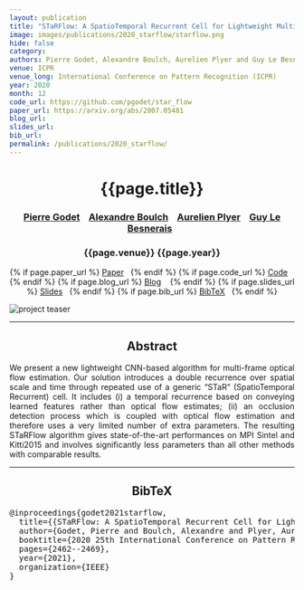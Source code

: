 ```yaml
---
layout: publication
title: "STaRFlow: A SpatioTemporal Recurrent Cell for Lightweight Multi-Frame Optical Flow Estimation"
image: images/publications/2020_starflow/starflow.png
hide: false
category: 
authors: Pierre Godet, Alexandre Boulch, Aurelien Plyer and Guy Le Besnerais
venue: ICPR
venue_long: International Conference on Pattern Recognition (ICPR)
year: 2020
month: 12
code_url: https://github.com/pgodet/star_flow
paper_url: https://arxiv.org/abs/2007.05481
blog_url: 
slides_url: 
bib_url: 
permalink: /publications/2020_starflow/
---
```


<h1 align="center"> {{page.title}} </h1>
<!-- Simple call of authors -->
<!-- <h3 align="center"> {{page.authors}} </h3> -->
<!-- Alternatively you can add links to author pages -->
<h3 align="center">
<a href="https://pgodet.github.io/"> Pierre Godet</a> &nbsp;&nbsp;
<a href="https://www.boulch.eu/">Alexandre Boulch</a> &nbsp;&nbsp;
<a href="https://scholar.google.fr/citations?user=zzRUDj8AAAAJ&hl=en">Aurelien Plyer</a> &nbsp;&nbsp;
<a href="https://scholar.google.fr/citations?user=r8V306wAAAAJ&hl=fr">Guy Le Besnerais</a>&nbsp;&nbsp;
</h3>


<h3 align="center"> {{page.venue}} {{page.year}} </h3>

<div align="center">
  <p>
    {% if page.paper_url %}
    <a href="{{ page.paper_url }}"><i class="far fa-file-pdf"></i> Paper</a>&nbsp;&nbsp;
    {% endif %}
    {% if page.code_url %}
    <a href="{{ page.code_url }}"><i class="fab fa-github"></i> Code</a> &nbsp;&nbsp;
    {% endif %}
    {% if page.blog_url %}
    <a href="{{ page.blog_url }}"><i class="fab fa-blogger"></i> Blog</a> &nbsp;&nbsp;
    {% endif %}
    {% if page.slides_url %}
    <a href="{{ page.slides_url }}"><i class="far fa-file-pdf"></i> Slides</a>&nbsp;&nbsp;
    {% endif %}
    {% if page.bib_url %}
    <a href="{{ page.bib_url}}"><i class="far fa-file-alt"></i> BibTeX</a>&nbsp;&nbsp;
    {% endif %}
  </p>
</div>

<div class="publication-teaser">
    <img src="../../{{ page.image }}" alt="project teaser"/>
</div>


<hr>

<h2  align="center"> Abstract</h2>

<p align="justify">
We present a new lightweight CNN-based algorithm for multi-frame optical flow estimation. Our solution introduces a double recurrence over spatial scale and time through repeated use of a generic “STaR” (SpatioTemporal Recurrent) cell. It includes (i) a temporal recurrence based on conveying learned features rather than optical flow estimates; (ii) an occlusion detection process which is coupled with optical flow estimation and therefore uses a very limited number of extra parameters. The resulting STaRFlow algorithm gives state-of-the-art performances on MPI Sintel and Kitti2015 and involves significantly less parameters than all other methods with comparable results.</p>


<hr>


<h2  align="center">BibTeX</h2>
<left>
  <pre class="bibtex-box">
@inproceedings{godet2021starflow,
  title={{STaRFlow: A SpatioTemporal Recurrent Cell for Lightweight Multi-Frame Optical Flow Estimation}},
  author={Godet, Pierre and Boulch, Alexandre and Plyer, Aur{\'e}lien and Le Besnerais, Guy},
  booktitle={2020 25th International Conference on Pattern Recognition (ICPR)},
  pages={2462--2469},
  year={2021},
  organization={IEEE}
}</pre>
</left>

<br>
